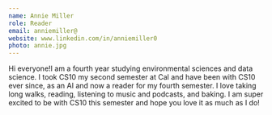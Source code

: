 ```yaml
---
name: Annie Miller
role: Reader
email: anniemiller@
website: www.linkedin.com/in/anniemiller0
photo: annie.jpg
---
```


Hi everyone!I am a fourth year studying environmental sciences and data science. I took CS10 my second semester at Cal and have been with CS10 ever since, as an AI and now a reader for my fourth semester. I love taking long walks, reading, listening to music and podcasts, and baking. I am super excited to be with CS10 this semester and hope you love it as much as I do!
